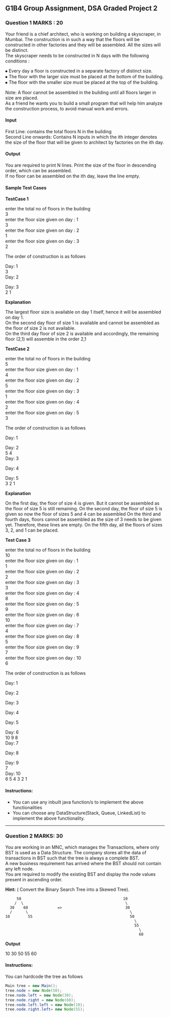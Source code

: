 ## G1B4 Group Assignment, DSA Graded Project 2

### Question 1                                                                                                             MARKS : 20

Your friend is a chief architect, who is working on building a skyscraper, in Mumbai. The construction is in such a way that the floors will be constructed in other factories and they will be assembled. All the sizes will be distinct.<br>
The skyscraper needs to be constructed in N days with the following conditions :

⦁ Every day a floor is constructed in a separate factory of distinct size.<br>
⦁ The floor with the larger size must be placed at the bottom of the building.<br>
⦁ The floor with the smaller size must be placed at the top of the building.<br>

Note: A floor cannot be assembled in the building until all floors larger in size are placed.<br>
As a friend he wants you to build a small program that will help him analyze the construction process, to avoid manual work and errors.

#### Input

First Line: contains the total floors N in the building<br>
Second Line onwards: Contains N inputs in which the ith integer denotes the size of the floor that will be given to architect by factories on the ith day.<br>

#### Output

You are required to print N lines. Print the size of the floor in descending order, which can be assembled.<br>
If no floor can be assembled on the ith day, leave the line empty.<br>

#### Sample Test Cases

**TestCase 1**

enter the total no of floors in the building<br>
3<br>
enter the floor size given on day : 1<br>
3<br>
enter the floor size given on day : 2<br>
1<br>
enter the floor size given on day : 3<br>
2<br>

The order of construction is as follows

Day: 1<br>
3<br>
Day: 2<br>

Day: 3<br>
2 1

**Explanation**

The largest floor size is available on day 1 itself, hence it will be assembled on day 1.<br>
On the second day floor of size 1 is available and cannot be assembled as the floor of size 2 is not available.<br>
On the third day floor of size 2 is available and accordingly, the remaining floor (2,1) will assemble in the order 2,1<br>

**TestCase 2**

enter the total no of floors in the building<br>
5<br>
enter the floor size given on day : 1<br>
4<br>
enter the floor size given on day : 2<br>
5<br>
enter the floor size given on day : 3<br>
1<br>
enter the floor size given on day : 4<br>
2<br>
enter the floor size given on day : 5<br>
3<br>

The order of construction is as follows

Day: 1<br>

Day: 2<br>
5 4<br>
Day: 3<br>

Day: 4<br>

Day: 5<br>
3 2 1

**Explanation**

On the first day, the floor of size 4 is given. But it cannot be assembled as the floor of size 5 is still remaining.
On the second day, the floor of size 5 is given so now the floor of sizes 5 and 4 can be assembled
On the third and fourth days, floors cannot be assembled as the size of 3 needs to be given yet. Therefore, these lines are empty.
On the fifth day, all the floors of sizes 3, 2, and 1 can be placed.

**Test Case 3**

enter the total no of floors in the building<br>
10<br>
enter the floor size given on day : 1<br>
1<br>
enter the floor size given on day : 2<br>
2<br>
enter the floor size given on day : 3<br>
3<br>
enter the floor size given on day : 4<br>
8<br>
enter the floor size given on day : 5<br>
9<br>
enter the floor size given on day : 6<br>
10<br>
enter the floor size given on day : 7<br>
4<br>
enter the floor size given on day : 8<br>
5<br>
enter the floor size given on day : 9<br>
7<br>
enter the floor size given on day : 10<br>
6<br>

The order of construction is as follows

Day: 1<br>

Day: 2<br>

Day: 3<br>

Day: 4<br>

Day: 5<br>

Day: 6<br>
10 9 8<br>
Day: 7<br>

Day: 8<br>

Day: 9<br>
7<br>
Day: 10<br>
6 5 4 3 2 1

#### Instructions:

- You can use any inbuilt java function/s to implement the above functionalities
- You can choose any DataStructure(Stack, Queue, LinkedList) to implement the above functionality.

-------------------------------------------------------------------------------------------------------------------------

### Question 2                                                                                                          MARKS: 30

You are working in an MNC, which manages the Transactions, where only BST is used as a Data Structure. The company stores all the data of transactions in BST such that the tree is always a complete BST.<br>
A new business requirement has arrived where the BST should not contain any left node.<br>
You are required to modify the existing BST and display the node values present in ascending order.<br>

**Hint:** ( Convert the Binary Search Tree into a Skewed Tree).

         50                                             10
        /  \                                             \
      30    60             =>                            30
      /      \                                             \
    10        55                                           50
                                                             \
                                                             55
                                                               \
                                                               60

**Output**

10 30 50 55 60

#### Instructions:

You can hardcode the tree as follows

```java
Main tree = new Main();
tree.node = new Node(50);
tree.node.left = new Node(30);
tree.node.right = new Node(60);
tree.node.left.left = new Node(10);
tree.node.right.left= new Node(55);
